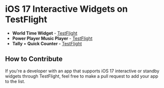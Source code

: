 # iOS 17 Interactive Widgets on TestFlight

- **World Time Widget** - [TestFlight](https://testflight.apple.com/join/8wa9T053)
- **Power Player Music Player** - [TestFlight](https://testflight.apple.com/join/U5KJ4ejE)
- **Tally** • **Quick Counter -** [TestFlight](https://testflight.apple.com/join/zbUiqcxg)

## How to Contribute

If you're a developer with an app that supports iOS 17 interactive or standby widgets through TestFlight, feel free to make a pull request to add your app to the list.
